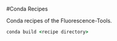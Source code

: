 #Conda Recipes

Conda recipes of the Fluorescence-Tools.

````cmd
conda build <recipe directory>
````

